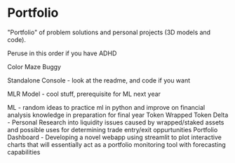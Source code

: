 # Portfolio
"Portfolio" of problem solutions and personal projects (3D models and code). 

Peruse in this order if you have ADHD

Color Maze Buggy

Standalone Console - look at the readme, and code if you want

MLR Model - cool stuff, prerequisite for ML next year

ML - random ideas to practice ml in python and improve on financial analysis knowledge in preparation for final year
  Token Wrapped Token Delta - Personal Research into liquidity issues caused by wrapped/staked assets and possible uses for determining trade entry/exit oppurtunities
  Portfolio Dashboard - Developing a novel webapp using streamlit to plot interactive charts that will essentially act as a portfolio monitoring tool with forecasting capabilities



